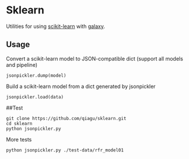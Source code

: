 # Sklearn
Utilities for using [scikit-learn](http://scikit-learn.org/) with [galaxy](https://github.com/galaxyproject/galaxy).

## Usage
Convert a scikit-learn model to JSON-compatible dict (support all models and pipeline)

```
jsonpickler.dump(model)
```

Build a scikit-learn model from a dict generated by jsonpickler

```
jsonpickler.load(data)
```

##Test
```
git clone https://github.com/qiagu/sklearn.git
cd sklearn
python jsonpickler.py
```
More tests
```
python jsonpickler.py ./test-data/rfr_model01
```
